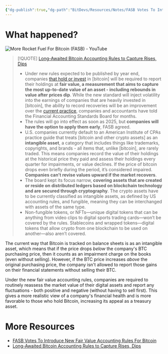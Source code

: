 ```yaml
---
{"dg-publish":true,"dg-path":"BitDevs/Resources/Notes/FASB Votes To Introduce New Fair Value Accounting Rules For Bitcoin.md","permalink":"/bit-devs/resources/notes/fasb-votes-to-introduce-new-fair-value-accounting-rules-for-bitcoin/","title":"FASB Votes To Introduce New Fair Value Accounting Rules For Bitcoin","tags":["bitdevs","bitcoin","socratic-26","accounting","finance"],"noteIcon":"3","created":"2023-09-07T21:05:38.191-10:00","updated":"2023-09-14T20:09:25.311-10:00"}
---
```




# What happened?

![More Rocket Fuel For Bitcoin (FASB) - YouTube](https://youtu.be/6TrOU__rK2M?si=7m5nl2CZPEccUj8N)

> [!QUOTE] [Long-Awaited Bitcoin Accounting Rules to Capture Rises, Dips](https://news.bloombergtax.com/financial-accounting/long-awaited-bitcoin-accounting-rules-to-capture-rises-dips)
> - Under new rules expected to be published by year end, companies [that hold or invest](https://news.bloombergtax.com/financial-accounting/long-debated-plan-to-account-for-cryptos-wild-swings-is-unveiled?ref=nobsbitcoin.com) in [bitcoin] will be required to report their holdings at **fair value, a measurement that aims to capture the most up-to-date value of an asset - including rebounds in value after prices dip**. While the new standard will inject volatility into the earnings of companies that are heavily invested in [bitcoin], the ability to record recoveries will be an improvement over the [current practice](https://news.bloombergtax.com/financial-accounting/bitcoin-miner-accounting-woes-reflect-lack-of-official-rules?ref=nobsbitcoin.com), companies and accountants have told the Financial Accounting Standards Board for months.
> - The rules will go into effect as soon as 2025, but **companies will have the option to apply them early**, FASB agreed.
> - U.S. companies currently default to an American Institute of CPAs practice guide that treats [bitcoin and other crypto assets] as an **intangible asset**, a category that includes things like trademarks, copyrights, and brands - all items that, unlike [bitcoin], are rarely traded. This means companies record the value of their holdings at the historical price they paid and assess their holdings every quarter for impairments, or value declines. If the price of bitcoin drops even briefly during the period, it’s considered impaired. **Companies can’t revise values upward if the market recovers**.
> - The board kept its focus narrow, **covering assets that are created or reside on distributed ledgers based on blockchain technology and are secured through cryptography**. The crypto assets have to be currently classified as intangible assets, as defined by US accounting rules, and fungible, meaning they can be interchanged with assets of the same type.
> - Non-fungible tokens, or NFTs—unique digital tokens that can be anything from video clips to digital sports trading cards—won’t be covered by the rules. Stablecoins and wrapped tokens—digital tokens that allow crypto from one blockchain to be used on another—also aren’t covered.

The current way that Bitcoin is tracked on balance sheets is as an intangible asset, which means that if the price drops *below* the company's BTC purchasing price, then it counts as an impairment charge on the books (even without selling). However, if the BTC price increases *above* the original purchasing price, the company isn't allowed to report those gains on their financial statements without selling their BTC.

Under the new fair value accounting rules, companies are required to routinely reassess the market value of their digital assets and report any fluctuations - both positive and negative (without having to sell first). This gives a more realistic view of a company's financial health and is more favorable to those who hold Bitcoin, increasing its appeal as a treasury asset. 

# More Resources
- [FASB Votes To Introduce New Fair Value Accounting Rules For Bitcoin](https://www.nobsbitcoin.com/fasb-votes-in-favor-of-fair-value-accounting-for-bitcoin/)
- [Long-Awaited Bitcoin Accounting Rules to Capture Rises, Dips](https://news.bloombergtax.com/financial-accounting/long-awaited-bitcoin-accounting-rules-to-capture-rises-dips)